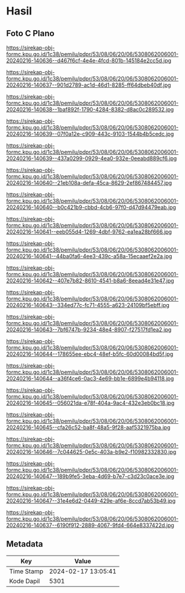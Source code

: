 # Hasil

## Foto C Plano

https://sirekap-obj-formc.kpu.go.id/1c38/pemilu/pdpr/53/08/06/20/06/5308062006001-20240216-140636--d467f6cf-4e4e-4fcd-801b-145184e2cc5d.jpg

https://sirekap-obj-formc.kpu.go.id/1c38/pemilu/pdpr/53/08/06/20/06/5308062006001-20240216-140637--901d2789-ac1d-46d1-8285-ff64dbeb40df.jpg

https://sirekap-obj-formc.kpu.go.id/1c38/pemilu/pdpr/53/08/06/20/06/5308062006001-20240216-140638--1baf892f-1790-4284-8382-d8ac0c289532.jpg

https://sirekap-obj-formc.kpu.go.id/1c38/pemilu/pdpr/53/08/06/20/06/5308062006001-20240216-140639--07f0a12e-c909-443c-9103-1544b4b5cedc.jpg

https://sirekap-obj-formc.kpu.go.id/1c38/pemilu/pdpr/53/08/06/20/06/5308062006001-20240216-140639--437a0299-0929-4ea0-932e-0eeabd889cf6.jpg

https://sirekap-obj-formc.kpu.go.id/1c38/pemilu/pdpr/53/08/06/20/06/5308062006001-20240216-140640--21eb108a-defa-45ca-8629-2ef867484457.jpg

https://sirekap-obj-formc.kpu.go.id/1c38/pemilu/pdpr/53/08/06/20/06/5308062006001-20240216-140640--b0c421b9-cbbd-4cb6-97f0-d47d94479eab.jpg

https://sirekap-obj-formc.kpu.go.id/1c38/pemilu/pdpr/53/08/06/20/06/5308062006001-20240216-140641--eeb055d4-1269-4dbf-9762-ea1ea28bf666.jpg

https://sirekap-obj-formc.kpu.go.id/1c38/pemilu/pdpr/53/08/06/20/06/5308062006001-20240216-140641--44ba0fa6-4ee3-439c-a58a-15ecaaef2e2a.jpg

https://sirekap-obj-formc.kpu.go.id/1c38/pemilu/pdpr/53/08/06/20/06/5308062006001-20240216-140642--407e7b82-8610-4541-b8a6-8eead4e31e47.jpg

https://sirekap-obj-formc.kpu.go.id/1c38/pemilu/pdpr/53/08/06/20/06/5308062006001-20240216-140643--334ed77c-fc71-4555-a623-24109bf5ebff.jpg

https://sirekap-obj-formc.kpu.go.id/1c38/pemilu/pdpr/53/08/06/20/06/5308062006001-20240216-140643--7bf6747b-9234-48e4-8907-f27517fd1ea2.jpg

https://sirekap-obj-formc.kpu.go.id/1c38/pemilu/pdpr/53/08/06/20/06/5308062006001-20240216-140644--178655ee-ebc4-48ef-b5fc-60d00084bd5f.jpg

https://sirekap-obj-formc.kpu.go.id/1c38/pemilu/pdpr/53/08/06/20/06/5308062006001-20240216-140644--a36f4ce6-0ac3-4e69-bb1e-6899e4b94118.jpg

https://sirekap-obj-formc.kpu.go.id/1c38/pemilu/pdpr/53/08/06/20/06/5308062006001-20240216-140645--056021da-e78f-404a-9ac4-432e3eb0bc18.jpg

https://sirekap-obj-formc.kpu.go.id/1c38/pemilu/pdpr/53/08/06/20/06/5308062006001-20240216-140645--cfa26c52-ba8f-48a5-9f28-aaf5321975ba.jpg

https://sirekap-obj-formc.kpu.go.id/1c38/pemilu/pdpr/53/08/06/20/06/5308062006001-20240216-140646--7c044625-0e5c-403a-b9e2-f10982332830.jpg

https://sirekap-obj-formc.kpu.go.id/1c38/pemilu/pdpr/53/08/06/20/06/5308062006001-20240216-140647--189b9fe5-3eba-4d69-b7e7-c3d23c0ace3e.jpg

https://sirekap-obj-formc.kpu.go.id/1c38/pemilu/pdpr/53/08/06/20/06/5308062006001-20240216-140647--31e4e6d2-0449-429e-af6e-8ccd7ab53b49.jpg

https://sirekap-obj-formc.kpu.go.id/1c38/pemilu/pdpr/53/08/06/20/06/5308062006001-20240216-140637--6190f912-2889-4067-9fd4-664e8337422d.jpg


## Metadata

| Key        | Value               |
| ---------- | ------------------- |
| Time Stamp | 2024-02-17 13:05:41 |
| Kode Dapil | 5301                |



